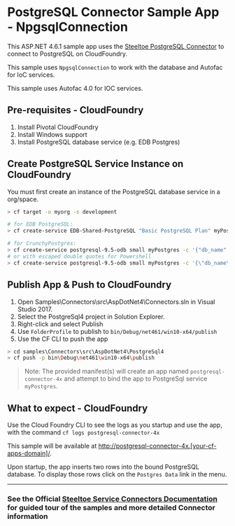 ﻿# PostgreSQL Connector Sample App - NpgsqlConnection

This ASP.NET 4.6.1 sample app uses the [Steeltoe PostgreSQL Connector](https://steeltoe.io/docs/steeltoe-connectors/#2-0-postgresql) to connect to PostgreSQL on CloudFoundry. 

This sample uses `NpgsqlConnection` to work with the database and Autofac for IoC services.

This sample uses Autofac 4.0 for IOC services.

## Pre-requisites - CloudFoundry

1. Install Pivotal CloudFoundry
1. Install Windows support
1. Install PostgreSQL database service (e.g. EDB Postgres)

## Create PostgreSQL Service Instance on CloudFoundry

You must first create an instance of the PostgreSQL database service in a org/space.

``` bash
> cf target -o myorg -s development

# for EDB PostgreSQL:
> cf create-service EDB-Shared-PostgreSQL "Basic PostgreSQL Plan" myPostgres

# for CrunchyPostgres:
> cf create-service postgresql-9.5-odb small myPostgres -c '{"db_name":"EFCoreSample", "db_username": "steeltoe", "owner_name":"<your name>", "owner_email":"<your email>"}'
# or with escaped double quotes for Powershell
> cf create-service postgresql-9.5-odb small myPostgres -c '{\"db_name\":\"EFCoreSample\", \"db_username\": \"steeltoe\", \"owner_name\":\"<your name>\", \"owner_email\":\"<your email>\"}'
```

## Publish App & Push to CloudFoundry

1. Open Samples\Connectors\src\AspDotNet4\Connectors.sln in Visual Studio 2017.
1. Select the PostgreSql4 project in Solution Explorer.
1. Right-click and select Publish
1. Use `FolderProfile` to publish to `bin/Debug/net461/win10-x64/publish`
1. Use the CF CLI to push the app

```bash
> cd samples\Connectors\src\AspDotNet4\PostgreSql4
> cf push -p bin\Debug\net461\win10-x64\publish
```

> Note: The provided manifest(s) will create an app named `postgresql-connector-4x` and attempt to bind the app to PostgreSql service `myPostgres`.

## What to expect - CloudFoundry

Use the Cloud Foundry CLI to see the logs as you startup and use the app, with the command `cf logs postgresql-connector-4x`

This sample will be available at <http://postgresql-connector-4x.[your-cf-apps-domain]/>.

Upon startup, the app inserts two rows into the bound PostgreSQL database. To display those rows click on the `Postgres Data` link in the menu.

---

### See the Official [Steeltoe Service Connectors Documentation](https://steeltoe.io/docs/steeltoe-connectors) for guided tour of the samples and more detailed Connector information